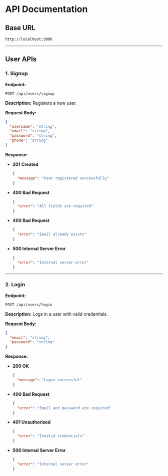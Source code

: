 # API Documentation

## Base URL
```
http://localhost:3000
```

---

## User APIs

### 1. Signup
**Endpoint:**
```
POST /api/users/signup
```

**Description:**
Registers a new user.

**Request Body:**
```json
{
  "username": "string",
  "email": "string",
  "password": "string",
  "phone": "string"
}
```

**Response:**
- **201 Created**
  ```json
  {
    "message": "User registered successfully"
  }
  ```
- **400 Bad Request**
  ```json
  {
    "error": "All fields are required"
  }
  ```
- **400 Bad Request**
  ```json
  {
    "error": "Email already exists"
  }
  ```
- **500 Internal Server Error**
  ```json
  {
    "error": "Internal server error"
  }
  ```

---

### 2. Login
**Endpoint:**
```
POST /api/users/login
```

**Description:**
Logs in a user with valid credentials.

**Request Body:**
```json
{
  "email": "string",
  "password": "string"
}
```

**Response:**
- **200 OK**
  ```json
  {
    "message": "Login successful"
  }
  ```
- **400 Bad Request**
  ```json
  {
    "error": "Email and password are required"
  }
  ```
- **401 Unauthorized**
  ```json
  {
    "error": "Invalid credentials"
  }
  ```
- **500 Internal Server Error**
  ```json
  {
    "error": "Internal server error"
  }
  ```

